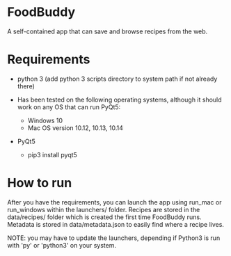 # FoodBuddy
A self-contained app that can save and browse recipes from the web.


# Requirements
- python 3 (add python 3 scripts directory to system path if not already there)

- Has been tested on the following operating systems, although it should work 
on any OS that can run PyQt5:
  - Windows 10
  - Mac OS version 10.12, 10.13, 10.14 
  
- PyQt5
  - pip3 install pyqt5

  
# How to run
After you have the requirements, you can launch the app using run_mac or run_windows
within the launchers/ folder.  Recipes are stored in the data/recipes/ folder which is created
the first time FoodBuddy runs.  Metadata is stored in data/metadata.json to easily find where 
a recipe lives.

NOTE: you may have to update the launchers, depending if Python3 is run with 'py' or 'python3' on your system.